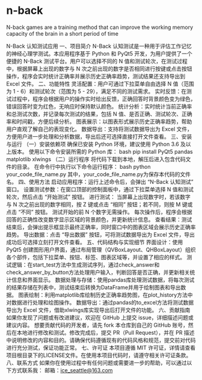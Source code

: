 # n-back
N-back games are a training method that can improve the working memory capacity of the brain in a short period of time

N-Back 认知测试应用
一、项目简介
N-Back 认知测试是一种用于评估工作记忆的神经心理学测试。本应用程序基于 Python 和 PyQt5 开发，为用户提供了一个便捷的 N-Back 测试平台。用户可以选择不同的 N 值和测试轮次，在测试过程中，根据屏幕上出现的数字与 N 次之前出现的数字是否相同进行按键或点击按钮操作，程序会实时统计正确率并展示历史正确率趋势，测试结果还支持导出到 Excel 文件。
二、功能特性
灵活配置：用户可通过下拉菜单自由选择 N 值（范围为 1 - 6）和测试轮次（范围为 5 - 29），满足不同的测试需求。
实时反馈：在测试过程中，程序会根据用户的操作实时给出反馈，正确回答时背景颜色变为绿色，错误回答时变为红色，无响应时保持默认颜色。
统计分析：实时统计当前正确率和总测试次数，并记录每次测试的结果，包括 N 值、是否正确、测试轮次、正确率和时间戳，方便后续分析。
图表展示：以图表形式展示历史正确率趋势，帮助用户直观了解自己的表现变化。
数据导出：支持将测试数据导出为 Excel 文件，方便用户进一步处理和分析数据，导出后还可选择直接打开文件查看。
三、安装与运行
（一）安装依赖项
确保已安装 Python 环境，建议使用 Python 3.6 及以上版本。
使用以下命令安装所需的 Python 库：
bash
pip install PyQt5 pandas matplotlib xlwings
（二）运行程序
将代码下载到本地，解压后进入包含代码文件的目录。
在命令行中执行以下命令运行程序：
bash
python your_code_file_name.py
其中，your_code_file_name.py为保存本代码的文件名。
四、使用方法
启动应用程序：运行上述命令后，会弹出 “N-Back 认知测试” 窗口。
设置测试参数：在窗口顶部的控制面板中，通过下拉菜单选择 N 值和测试轮次，然后点击 “开始测试” 按钮。
进行测试：
当屏幕上出现数字时，若该数字与 N 次之前出现的数字相同，按 Z 键或点击 “相同” 按钮；若不同，则按 M 键或点击 “不同” 按钮。
测试开始的前 N 个数字无需操作。
每次操作后，程序会根据回答的正确性改变数字显示区域的背景颜色，并更新统计信息。
查看结果：测试结束后，会弹出提示框显示最终正确率，同时窗口中的图表区域会展示历史正确率趋势。
导出数据：点击 “导出数据” 按钮，可将测试数据导出为 Excel 文件，导出成功后可选择立刻打开文件查看。
五、代码结构与实现细节
界面设计：使用 PyQt5 创建图形用户界面，通过布局管理（QVBoxLayout、QHBoxLayout）组织各个部件，包括下拉菜单、按钮、标签、图表区域等，并设置了相应的样式。
测试逻辑：在start_test方法中生成测试序列，通过check_answer和check_answer_by_button方法处理用户输入，判断回答是否正确，并更新相关统计信息和界面显示。
数据处理与存储：使用pandas库处理测试数据，将每次测试的结果存储在列表中，测试结束后转换为DataFrame并用于绘制图表和导出数据。
图表绘制：利用matplotlib库绘制历史正确率趋势图，在plot_history方法中对数据进行处理和绘图操作。
数据导出：通过pandas的to_excel方法将测试数据导出为 Excel 文件，借助xlwings库实现导出后打开文件的功能。
六、贡献指南
如果你发现了问题或有改进建议，欢迎在 GitHub 上提交 issue，详细描述问题或建议内容。
想要贡献代码的开发者，请先 fork 本仓库到自己的 GitHub 账号，然后在本地进行修改和测试。修改完成后，提交 PR（Pull Request），并在 PR 描述中说明修改的内容和目的。请确保代码遵循现有的代码风格和规范，提交前对代码进行充分测试，保证功能正常。
七、许可证
本项目遵循  MIT 许可证，详情请查看项目根目录下的LICENSE文件。在使用本项目代码时，请遵守相关许可证条款。
八、联系方式
如果你在使用过程中有任何问题或需要进一步的帮助，可以通过以下方式联系我：
邮箱：ice_seattle@163.com
